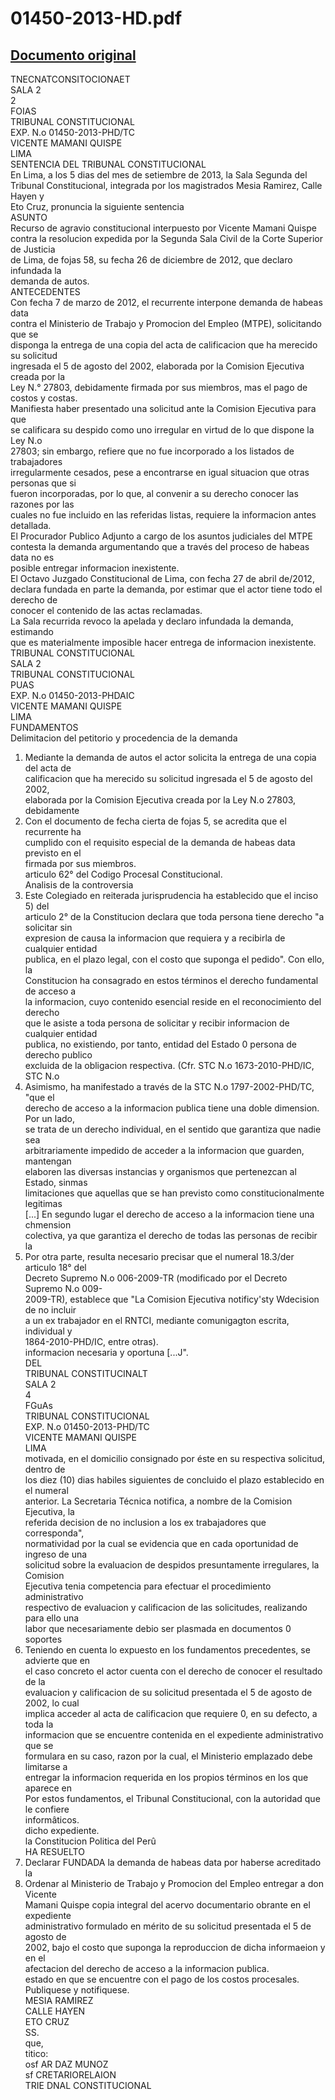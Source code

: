 
01450-2013-HD.pdf
=================
  
[Documento original](https://tc.gob.pe/jurisprudencia/2013/01450-2013-HD.pdf)  
---  
TNECNATCONSITOCIONAET  
SALA 2  
2  
FOIAS  
TRIBUNAL CONSTITUCIONAL  
EXP. N.o 01450-2013-PHD/TC  
VICENTE MAMANI QUISPE  
LIMA  
SENTENCIA DEL TRIBUNAL CONSTITUCIONAL  
En Lima, a los 5 dias del mes de setiembre de 2013, la Sala Segunda del  
Tribunal Constitucional, integrada por los magistrados Mesia Ramirez, Calle Hayen y  
Eto Cruz, pronuncia la siguiente sentencia  
ASUNTO  
Recurso de agravio constitucional interpuesto por Vicente Mamani Quispe  
contra la resolucion expedida por la Segunda Sala Civil de la Corte Superior de Justicia  
de Lima, de fojas 58, su fecha 26 de diciembre de 2012, que declaro infundada la  
demanda de autos.  
ANTECEDENTES  
Con fecha 7 de marzo de 2012, el recurrente interpone demanda de habeas data  
contra el Ministerio de Trabajo y Promocion del Empleo (MTPE), solicitando que se  
disponga la entrega de una copia del acta de calificacion que ha merecido su solicitud  
ingresada el 5 de agosto del 2002, elaborada por la Comision Ejecutiva creada por la  
Ley N.° 27803, debidamente firmada por sus miembros, mas el pago de costos y costas.  
Manifiesta haber presentado una solicitud ante la Comision Ejecutiva para que  
se calificara su despido como uno irregular en virtud de lo que dispone la Ley N.o  
27803; sin embargo, refiere que no fue incorporado a los listados de trabajadores  
irregularmente cesados, pese a encontrarse en igual situacion que otras personas que si  
fueron incorporadas, por lo que, al convenir a su derecho conocer las razones por las  
cuales no fue incluido en las referidas listas, requiere la informacion antes detallada.  
El Procurador Publico Adjunto a cargo de los asuntos judiciales del MTPE  
contesta la demanda argumentando que a través del proceso de habeas data no es  
posible entregar informacion inexistente.  
El Octavo Juzgado Constitucional de Lima, con fecha 27 de abril de/2012,  
declara fundada en parte la demanda, por estimar que el actor tiene todo el derecho de  
conocer el contenido de las actas reclamadas.  
La Sala recurrida revoco la apelada y declaro infundada la demanda, estimando  
que es materialmente imposible hacer entrega de informacion inexistente.  
TRIBUNAL CONSTITUCIONAL  
SALA 2  
TRIBUNAL CONSTITUCIONAL  
PUAS  
EXP. N.o 01450-2013-PHDAIC  
VICENTE MAMANI QUISPE  
LIMA  
FUNDAMENTOS  
Delimitacion del petitorio y procedencia de la demanda  
1. Mediante la demanda de autos el actor solicita la entrega de una copia del acta de  
calificacion que ha merecido su solicitud ingresada el 5 de agosto del 2002,  
elaborada por la Comision Ejecutiva creada por la Ley N.o 27803, debidamente  
2. Con el documento de fecha cierta de fojas 5, se acredita que el recurrente ha  
cumplido con el requisito especial de la demanda de habeas data previsto en el  
firmada por sus miembros.  
articulo 62° del Codigo Procesal Constitucional.  
Analisis de la controversia  
3. Este Colegiado en reiterada jurisprudencia ha establecido que el inciso 5) del  
articulo 2° de la Constitucion declara que toda persona tiene derecho "a solicitar sin  
expresion de causa la informacion que requiera y a recibirla de cualquier entidad  
publica, en el plazo legal, con el costo que suponga el pedido". Con ello, la  
Constitucion ha consagrado en estos términos el derecho fundamental de acceso a  
la informacion, cuyo contenido esencial reside en el reconocimiento del derecho  
que le asiste a toda persona de solicitar y recibir informacion de cualquier entidad  
publica, no existiendo, por tanto, entidad del Estado 0 persona de derecho publico  
excluida de la obligacion respectiva. (Cfr. STC N.o 1673-2010-PHD/IC, STC N.o  
4. Asimismo, ha manifestado a través de la STC N.o 1797-2002-PHD/TC, "que el  
derecho de acceso a la informacion publica tiene una doble dimension. Por un lado,  
se trata de un derecho individual, en el sentido que garantiza que nadie sea  
arbitrariamente impedido de acceder a la informacion que guarden, mantengan   
elaboren las diversas instancias y organismos que pertenezcan al Estado, sinmas  
limitaciones que aquellas que se han previsto como constitucionalmente legitimas  
[...] En segundo lugar el derecho de acceso a la informacion tiene una chmension  
colectiva, ya que garantiza el derecho de todas las personas de recibir la  
5. Por otra parte, resulta necesario precisar que el numeral 18.3/der articulo 18° del  
Decreto Supremo N.o 006-2009-TR (modificado por el Decreto Supremo N.o 009-  
2009-TR), establece que "La Comision Ejecutiva notificy'sty Wdecision de no incluir  
a un ex trabajador en el RNTCI, mediante comunigagton escrita, individual y  
1864-2010-PHD/IC, entre otras).  
informacion necesaria y oportuna [...J".  
DEL  
TRIBUNAL CONSTITUCINALT  
SALA 2  
4  
FGuAs  
TRIBUNAL CONSTITUCIONAL  
EXP. N.o 01450-2013-PHD/TC  
VICENTE MAMANI QUISPE  
LIMA  
motivada, en el domicilio consignado por éste en su respectiva solicitud, dentro de  
los diez (10) dias habiles siguientes de concluido el plazo establecido en el numeral  
anterior. La Secretaria Técnica notifica, a nombre de la Comision Ejecutiva, la  
referida decision de no inclusion a los ex trabajadores que corresponda",  
normatividad por la cual se evidencia que en cada oportunidad de ingreso de una  
solicitud sobre la evaluacion de despidos presuntamente irregulares, la Comision  
Ejecutiva tenia competencia para efectuar el procedimiento administrativo  
respectivo de evaluacion y calificacion de las solicitudes, realizando para ello una  
labor que necesariamente debio ser plasmada en documentos 0 soportes  
6. Teniendo en cuenta lo expuesto en los fundamentos precedentes, se advierte que en  
el caso concreto el actor cuenta con el derecho de conocer el resultado de la  
evaluacion y calificacion de su solicitud presentada el 5 de agosto de 2002, lo cual  
implica acceder al acta de calificacion que requiere 0, en su defecto, a toda la  
informacion que se encuentre contenida en el expediente administrativo que se  
formulara en su caso, razon por la cual, el Ministerio emplazado debe limitarse a  
entregar la informacion requerida en los propios términos en los que aparece en  
Por estos fundamentos, el Tribunal Constitucional, con la autoridad que le confiere  
informâticos.  
dicho expediente.  
la Constitucion Politica del Perû  
HA RESUELTO  
1. Declarar FUNDADA la demanda de habeas data por haberse acreditado la  
2. Ordenar al Ministerio de Trabajo y Promocion del Empleo entregar a don Vicente  
Mamani Quispe copia integral del acervo documentario obrante en el expediente  
administrativo formulado en mérito de su solicitud presentada el 5 de agosto de  
2002, bajo el costo que suponga la reproduccion de dicha informaeion y en el  
afectacion del derecho de acceso a la informacion publica.  
estado en que se encuentre con el pago de los costos procesales.  
Publiquese y notifiquese.  
MESIA RAMIREZ  
CALLE HAYEN  
ETO CRUZ  
SS.  
que,  
titico:  
osf AR DAZ MUNOZ  
sf CRETARIORELAION  
TRIE DNAL CONSTITUCIONAL